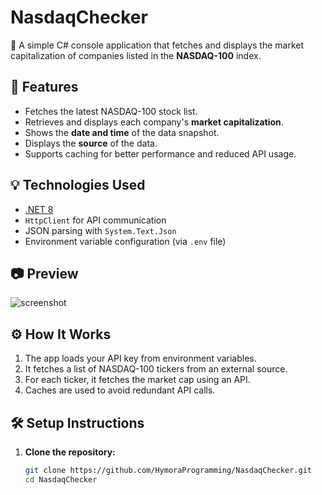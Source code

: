 # NasdaqChecker

🧠 A simple C# console application that fetches and displays the market capitalization of companies listed in the **NASDAQ-100** index.

## 📌 Features

- Fetches the latest NASDAQ-100 stock list.
- Retrieves and displays each company's **market capitalization**.
- Shows the **date and time** of the data snapshot.
- Displays the **source** of the data.
- Supports caching for better performance and reduced API usage.

## 💡 Technologies Used

- [.NET 8](https://dotnet.microsoft.com/)
- `HttpClient` for API communication
- JSON parsing with `System.Text.Json`
- Environment variable configuration (via `.env` file)

## 📷 Preview

![screenshot](docs/screenshot.png) <!-- you can update this path if you add a screenshot -->

## ⚙️ How It Works

1. The app loads your API key from environment variables.
2. It fetches a list of NASDAQ-100 tickers from an external source.
3. For each ticker, it fetches the market cap using an API.
4. Caches are used to avoid redundant API calls.

## 🛠️ Setup Instructions

1. **Clone the repository:**

   ```bash
   git clone https://github.com/HymoraProgramming/NasdaqChecker.git
   cd NasdaqChecker
